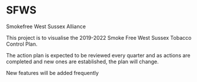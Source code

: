<h1>SFWS</h1>
<p>Smokefree West Sussex Alliance</p>
<p>This project is to visualise the 2019-2022 Smoke Free West Sussex Tobacco Control Plan.</p>

<p>The action plan is expected to be reviewed every quarter and as actions are completed and new ones are established, the plan will change.</p>
<p>New features will be added frequently</p>
